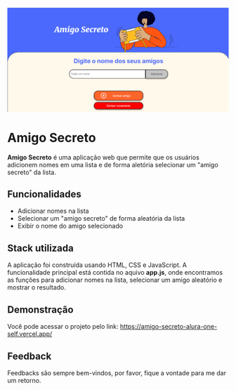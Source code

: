 ![Imagem da Aplicação](.github/image/image.png)


# Amigo Secreto

**Amigo Secreto** é uma aplicação web que permite que os usuários adicionem nomes em uma lista e de forma aletória selecionar um "amigo secreto" da lista.



## Funcionalidades

- Adicionar nomes na lista
- Selecionar um "amigo secreto" de forma aleatória da lista
- Exibir o nome do amigo selecionado

## Stack utilizada

A aplicação foi construída usando HTML, CSS e JavaScript. A funcionalidade principal está contida no aquivo **app.js**, onde encontramos as funções para adicionar nomes na lista, selecionar um amigo aleatório e mostrar o resultado.





## Demonstração

Você pode acessar o projeto pelo link: https://amigo-secreto-alura-one-self.vercel.app/


## Feedback

Feedbacks são sempre bem-vindos, por favor, fique a vontade para me dar um retorno.
